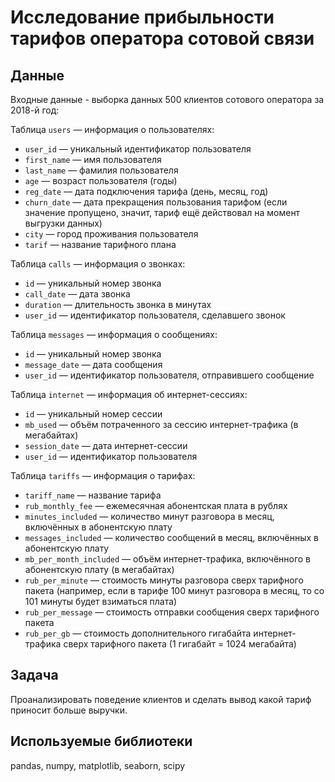 # Исследование прибыльности тарифов оператора сотовой связи
## Данные
Входные данные - выборка данных 500 клиентов сотового оператора за 2018-й год:

Таблица `users` — информация о пользователях:  
  * `user_id` — уникальный идентификатор пользователя  
  * `first_name` — имя пользователя  
  * `last_name` — фамилия пользователя  
  * `age` — возраст пользователя (годы)  
  * `reg_date` — дата подключения тарифа (день, месяц, год)  
  * `churn_date` — дата прекращения пользования тарифом (если значение пропущено, значит, тариф ещё действовал на момент выгрузки данных)  
  * `city` — город проживания пользователя  
  * `tarif` — название тарифного плана  

Таблица `calls` — информация о звонках:  
  * `id` — уникальный номер звонка  
  * `call_date` — дата звонка  
  * `duration` — длительность звонка в минутах  
  * `user_id` — идентификатор пользователя, сделавшего звонок  

Таблица `messages` — информация о сообщениях:  
  * `id` — уникальный номер звонка  
  * `message_date` — дата сообщения  
  * `user_id` — идентификатор пользователя, отправившего сообщение  

Таблица `internet` — информация об интернет-сессиях:  
  * `id` — уникальный номер сессии  
  * `mb_used` — объём потраченного за сессию интернет-трафика (в мегабайтах)  
  * `session_date` — дата интернет-сессии  
  * `user_id` — идентификатор пользователя  

Таблица `tariffs` — информация о тарифах:  
  * `tariff_name` — название тарифа  
  * `rub_monthly_fee` — ежемесячная абонентская плата в рублях  
  * `minutes_included` — количество минут разговора в месяц, включённых в абонентскую плату  
  * `messages_included` — количество сообщений в месяц, включённых в абонентскую плату  
  * `mb_per_month_included` — объём интернет-трафика, включённого в абонентскую плату (в мегабайтах)  
  * `rub_per_minute` — стоимость минуты разговора сверх тарифного пакета (например, если в тарифе 100 минут разговора в месяц, то со 101 минуты будет взиматься плата) 
  * `rub_per_message` — стоимость отправки сообщения сверх тарифного пакета  
  * `rub_per_gb` — стоимость дополнительного гигабайта интернет-трафика сверх тарифного пакета (1 гигабайт = 1024 мегабайта)

## Задача
Проанализировать поведение клиентов и сделать вывод какой тариф приносит больше выручки.

## Используемые библиотеки
pandas, numpy, matplotlib, seaborn, scipy
